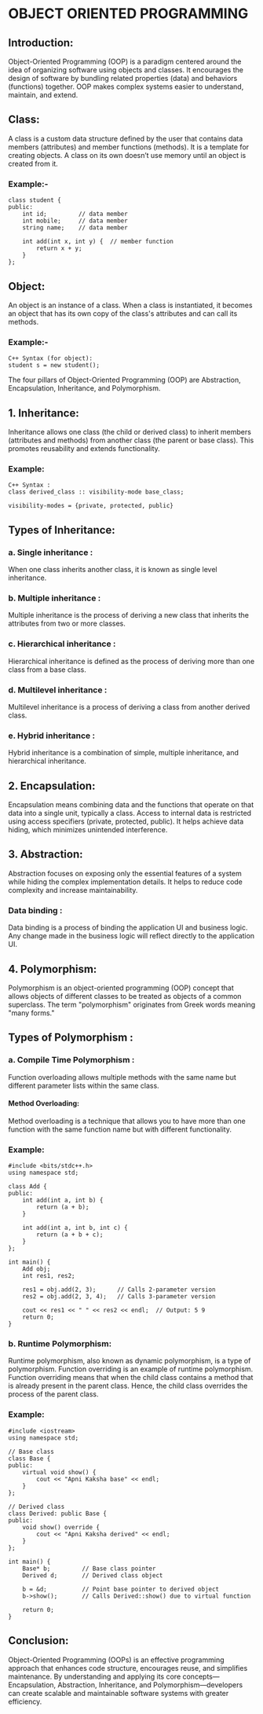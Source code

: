 #                                                   OBJECT ORIENTED PROGRAMMING


## Introduction:
Object-Oriented Programming (OOP) is a paradigm centered around the idea of organizing software using objects and classes. It encourages the design of software by bundling related properties (data) and behaviors (functions) together. OOP makes complex systems easier to understand, maintain, and extend.

## Class:
A class is a custom data structure defined by the user that contains data members (attributes) and member functions (methods). It is a template for creating objects. A class on its own doesn’t use memory until an object is created from it.

### Example:-
```
class student {
public:
    int id;         // data member
    int mobile;     // data member
    string name;    // data member

    int add(int x, int y) {  // member function
        return x + y;
    }
};
```

## Object:
An object is an instance of a class. When a class is instantiated, it becomes an object that has its own copy of the class's attributes and can call its methods.

### Example:-
```
C++ Syntax (for object):
student s = new student();
```

The four pillars of Object-Oriented Programming (OOP) are Abstraction, Encapsulation, Inheritance, and Polymorphism.

## 1. Inheritance:
Inheritance allows one class (the child or derived class) to inherit members (attributes and methods) from another class (the parent or base class). This promotes reusability and extends functionality.

### Example:
```
C++ Syntax :
class derived_class :: visibility-mode base_class;

visibility-modes = {private, protected, public}
```

## Types of Inheritance:

### a. Single inheritance : 
When one class inherits another class, it is known as single level inheritance.

### b. Multiple inheritance :
 Multiple inheritance is the process of deriving a new class that inherits the attributes from two or more classes.

### c. Hierarchical inheritance : 
Hierarchical inheritance is defined as the process of deriving more than one class from a base class.

### d. Multilevel inheritance : 
Multilevel inheritance is a process of deriving a class from another derived class.

### e. Hybrid inheritance :
Hybrid inheritance is a combination of simple, multiple inheritance, and hierarchical inheritance.

## 2. Encapsulation:
Encapsulation means combining data and the functions that operate on that data into a single unit, typically a class. Access to internal data is restricted using access specifiers (private, protected, public). It helps achieve data hiding, which minimizes unintended interference.

## 3. Abstraction:
Abstraction focuses on exposing only the essential features of a system while hiding the complex implementation details. It helps to reduce code complexity and increase maintainability.

### Data binding : 
Data binding is a process of binding the application UI and business logic. Any change made in the business logic will reflect directly to the application UI.

## 4. Polymorphism:
Polymorphism is an object-oriented programming (OOP) concept that allows objects of different classes to be treated as objects of a common superclass. The term "polymorphism" originates from Greek words meaning "many forms." 

## Types of Polymorphism :

### a. Compile Time Polymorphism :
Function overloading allows multiple methods with the same name but different parameter lists within the same class.

#### Method Overloading: 
Method overloading is a technique that allows you to have more than one function with the same function name but with different functionality. 

### Example:
```
#include <bits/stdc++.h>
using namespace std;

class Add {
public:
    int add(int a, int b) {
        return (a + b);
    }

    int add(int a, int b, int c) {
        return (a + b + c);
    }
};

int main() {
    Add obj;
    int res1, res2;

    res1 = obj.add(2, 3);      // Calls 2-parameter version
    res2 = obj.add(2, 3, 4);   // Calls 3-parameter version

    cout << res1 << " " << res2 << endl;  // Output: 5 9
    return 0;
}

```

### b. Runtime Polymorphism:
Runtime polymorphism, also known as dynamic polymorphism, is a type of polymorphism. Function overriding is an example of runtime polymorphism. Function overriding means that when the child class contains a method that is already present in the parent class. Hence, the child class overrides the process of the parent class.

### Example:
```
#include <iostream>
using namespace std;

// Base class
class Base {
public:
    virtual void show() {
        cout << "Apni Kaksha base" << endl;
    }
};

// Derived class
class Derived: public Base {
public:
    void show() override {
        cout << "Apni Kaksha derived" << endl;
    }
};

int main() {
    Base* b;         // Base class pointer
    Derived d;       // Derived class object

    b = &d;          // Point base pointer to derived object
    b->show();       // Calls Derived::show() due to virtual function

    return 0;
}
```

## Conclusion:
Object-Oriented Programming (OOPs) is an effective programming approach that enhances code structure, encourages reuse, and simplifies maintenance. By understanding and applying its core concepts—Encapsulation, Abstraction, Inheritance, and Polymorphism—developers can create scalable and maintainable software systems with greater efficiency.


